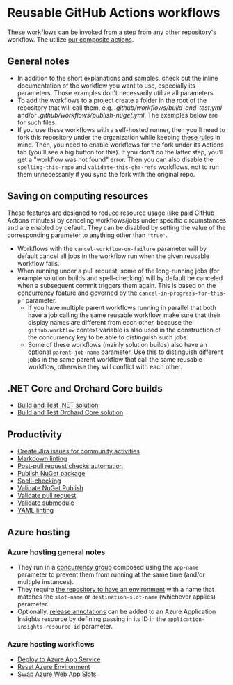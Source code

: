 # Reusable GitHub Actions workflows

These workflows can be invoked from a step from any other repository's workflow. The utilize [our composite actions](Actions.md).

## General notes

- In addition to the short explanations and samples, check out the inline documentation of the workflow you want to use, especially its parameters. Those examples don't necessarily utilize all parameters.
- To add the workflows to a project create a folder in the root of the repository that will call them, e.g. _.github/workflows/build-and-test.yml_ and/or _.github/workflows/publish-nuget.yml_. The examples below are for such files.
- If you use these workflows with a self-hosted runner, then you'll need to fork this repository under the organization while keeping [these rules](https://docs.github.com/en/actions/using-workflows/reusing-workflows#access-to-reusable-workflows) in mind. Then, you need to enable workflows for the fork under its Actions tab (you'll see a big button for this). If you don't do the latter step, you'll get a "workflow was not found" error. Then you can also disable the `spelling-this-repo` and `validate-this-gha-refs` workflows, not to run them unnecessarily if you sync the fork with the original repo.<!--#spell-check-ignore-line-->

## Saving on computing resources

These features are designed to reduce resource usage (like paid GitHub Actions minutes) by canceling workflows/jobs under specific circumstances and are enabled by default. They can be disabled by setting the value of the corresponding parameter to anything other than `'true'`.

- Workflows with the `cancel-workflow-on-failure` parameter will by default cancel all jobs in the workflow run when the given reusable workflow fails.
- When running under a pull request, some of the long-running jobs (for example solution builds and spell-checking) will by default be canceled when a subsequent commit triggers them again. This is based on the [concurrency](https://docs.github.com/en/actions/using-workflows/workflow-syntax-for-github-actions#concurrency) feature and governed by the `cancel-in-progress-for-this-pr` parameter.
  - If you have multiple parent workflows running in parallel that both have a job calling the same reusable workflow, make sure that their display names are different from each other, because the `github.workflow` context variable is also used in the construction of the concurrency key to be able to distinguish such jobs.
  - Some of these workflows (mainly solution builds) also have an optional `parent-job-name` parameter. Use this to distinguish different jobs in the same parent workflow that call the same reusable workflow, otherwise they will conflict with each other.

## .NET Core and Orchard Core builds

- [Build and Test .NET solution](Workflows/BuildDotNetCoreOrchardCore/BuildAndTestDotNetSolution.md)
- [Build and Test Orchard Core solution](Workflows/BuildDotNetCoreOrchardCore/BuildAndTestOrchardCoreSolution.md)

## Productivity

- [Create Jira issues for community activities](Workflows/Productivity/CreateJiraIssuesForCommunityActivities.md)
- [Markdown linting](Workflows/Productivity/MarkdownLinting.md)
- [Post-pull request checks automation](Workflows/Productivity/PostPullRequestChecksAutomation.md)
- [Publish NuGet package](Workflows/Productivity/PublishNuGetPackage.md)
- [Spell-checking](Workflows/Productivity/SpellChecking.md)
- [Validate NuGet Publish](Workflows/Productivity/ValidateNugetPublish.md)
- [Validate pull request](Workflows/Productivity/ValidatePullRequest.md)
- [Validate submodule](Workflows/Productivity/ValidateSubmodule.md)
- [YAML linting](Workflows/Productivity/YamlLinting.md)

## Azure hosting

### Azure hosting general notes

- They run in a [concurrency group](https://docs.github.com/en/actions/using-workflows/workflow-syntax-for-github-actions#concurrency) composed using the `app-name` parameter to prevent them from running at the same time (and/or multiple instances).
- They require [the repository to have an environment](https://docs.github.com/en/actions/deployment/targeting-different-environments/using-environments-for-deployment) with a name that matches the `slot-name` or `destination-slot-name` (whichever applies) parameter.
- Optionally, [release annotations](https://learn.microsoft.com/en-us/azure/azure-monitor/app/annotations) can be added to an Azure Application Insights resource by defining passing in its ID in the `application-insights-resource-id` parameter.

### Azure hosting workflows

- [Deploy to Azure App Service](Workflows/AzureHosting/DeployToAzureAppService.md)
- [Reset Azure Environment](Workflows/AzureHosting/ResetAzureEnvironment.md)
- [Swap Azure Web App Slots](Workflows/AzureHosting/SwapAzureWebAppSlots.md)
